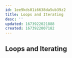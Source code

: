 ```yaml
---
id: 1ee9kds01i6638da5ub39z2
title: Loops and Iterating
desc: ''
updated: 1673922021888
created: 1673922007182
---
```

## Loops and Iterating

